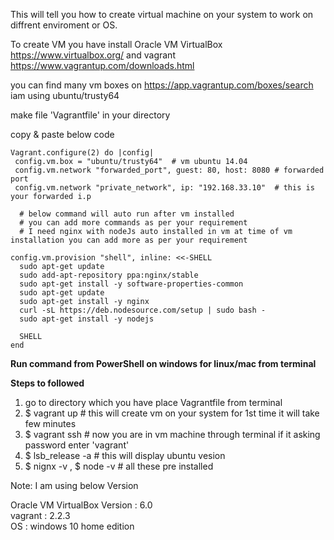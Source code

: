 This will tell you how to create virtual machine on your system to work on diffrent enviroment or OS.

To create VM you have install Oracle VM VirtualBox https://www.virtualbox.org/ and vagrant https://www.vagrantup.com/downloads.html

you can find many vm boxes on https://app.vagrantup.com/boxes/search iam using ubuntu/trusty64

make file 'Vagrantfile' in your directory

copy & paste below code

        
    Vagrant.configure(2) do |config|  
     config.vm.box = "ubuntu/trusty64"  # vm ubuntu 14.04 
     config.vm.network "forwarded_port", guest: 80, host: 8080 # forwarded port 
     config.vm.network "private_network", ip: "192.168.33.10"  # this is your forwarded i.p 
     
      # below command will auto run after vm installed 
      # you can add more commands as per your requirement 
      # I need nginx with nodeJs auto installed in vm at time of vm installation you can add more as per your requirement
    
    config.vm.provision "shell", inline: <<-SHELL
      sudo apt-get update
      sudo add-apt-repository ppa:nginx/stable
      sudo apt-get install -y software-properties-common
      sudo apt-get update
      sudo apt-get install -y nginx
      curl -sL https://deb.nodesource.com/setup | sudo bash -
      sudo apt-get install -y nodejs
   
      SHELL
    end 
 



<b>Run command from PowerShell on windows for linux/mac from terminal</b>

<strong>Steps to followed</strong>

1. go to directory which you have place Vagrantfile from terminal
2. $ vagrant up  # this will create vm on your system for 1st time it will take few minutes
3. $ vagrant ssh # now you are in vm machine through terminal if it asking password enter 'vagrant'
4. $ lsb_release -a # this will display ubuntu vesion 
5. $ nignx -v , $ node -v  # all these pre installed  


Note: I am using below Version <br>

Oracle VM VirtualBox Version : 6.0 <br>
vagrant : 2.2.3 <br>
OS : windows 10 home edition <br>







